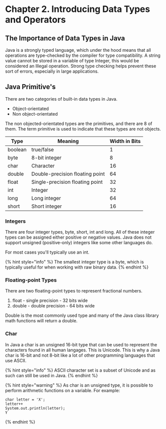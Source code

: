 # Chapter 2. Introducing Data Types and Operators

## The Importance of Data Types in Java
Java is a strongly typed language, which under the hood means that all operations are type-checked by the
compiler for type compatibility. A string value cannot be stored in a variable of type Integer, this would be
considered an Illegal operation. Strong type checking helps prevent these sort of errors, especially in large
applications. 

## Java Primitive's
There are two categories of built-in data types in Java. 
* Object-orientated
* Non object-orientated

The non objected-orientated types are the primitives, and there are 8 of them. The term primitive
is used to indicate that these types are not objects. 

| Type    | Meaning                         | Width in Bits |    
| ---     | ------------                    | ----------    |
| boolean | true/false                      | 1             |
| byte    | 8-bit integer                   | 8             |
| char    | Character                       | 16            |
| double  | Double-precision floating point | 64            |
| float   | Single-precision floating point | 32            |
| int     | Integer                         | 32            |
| long    | Long integer                    | 64            |
| short   | Short integer                   | 16            |

### Integers
There are four integer types, byte, short, int and long. All of these integer types can be assigned
either positive or negative values. Java does not support unsigned (positive-only) integers like some
other languages do.

For most cases you'll typically use an int.

{% hint style="info" %}
The smallest integer type is a byte, which is typically useful for when working with raw binary data.
{% endhint %}

### Floating-point Types

There are two floating-point types to represent fractional numbers.
1. float - single precision - 32 bits wide
2. double - double precision - 64 bits wide

Double is the most commonly used type and many of the Java class library math functions will return a double.

### Char
In Java a char is an unsigned 16-bit type that can be used to represent the characters found in all human
langages. This is Unicode. This is why a Java char is 16-bit and not 8-bit like a lot of other programming languages 
that use ASCII.

{% hint style="info" %}
ASCII character set is a subset of Unicode and as such can still be used in Java.
{% endhint %}

{% hint style="warning" %}
As char is an unsigned type, it is possible to perform arithmetic functions on a variable.
For example:
```
char letter = 'X';
letter++
System.out.println(letter);
Y

```
{% endhint %}

